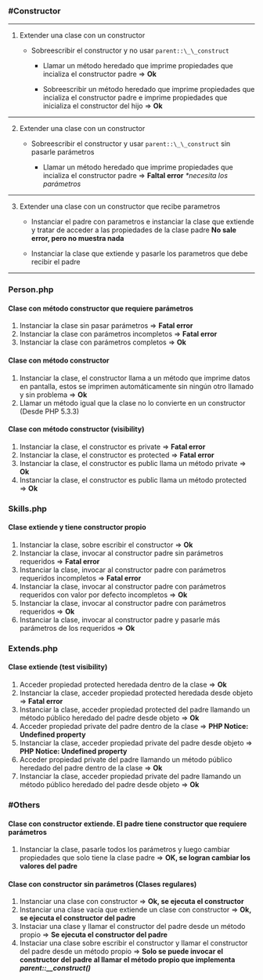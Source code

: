 ### \#Constructor

---

1. Extender una clase con un constructor

   - Sobreescribir el constructor y no usar `parent::\_\_construct`

     - Llamar un método heredado que imprime propiedades que incializa el constructor padre => **Ok**

     - Sobreescribir un método heredado que imprime propiedades que incializa el constructor padre e imprime propiedades que inicializa el constructor del hijo => **Ok**

---

2. Extender una clase con un constructor

   - Sobreescribir el constructor y usar `parent::\_\_construct` sin pasarle parámetros

     - Llamar un método heredado que imprime propiedades que incializa el constructor padre => **Faltal error** _\*necesita los parámetros_

---

3. Extender una clase con un constructor que recibe parametros

   - Instanciar el padre con parametros e instanciar la clase que extiende y tratar de acceder a las propiedades de la clase padre **No sale error, pero no muestra nada**

   - Instanciar la clase que extiende y pasarle los parametros que debe recibir el padre


------

### Person.php

#### Clase con método constructor que requiere parámetros
1. Instanciar la clase sin pasar parámetros => **Fatal error**
2. Instanciar la clase con parámetros incompletos => **Fatal error**
3. Instanciar la clase con parámetros completos => **Ok**

#### Clase con método constructor
1. Instanciar la clase, el constructor llama a un método que imprime datos en pantalla, estos se imprimen automáticamente sin ningún otro llamado y sin problema => **Ok**
2. Llamar un método igual que la clase no lo convierte en un constructor (Desde PHP 5.3.3)


#### Clase con método constructor (visibility)
1. Instanciar la clase, el constructor es private => **Fatal error**
2. Instanciar la clase, el constructor es protected => **Fatal error**
3. Instanciar la clase, el constructor es public llama un método private => **Ok**
4. Instanciar la clase, el constructor es public llama un método protected => **Ok**


### Skills.php

#### Clase extiende y tiene constructor propio
1. Instanciar la clase, sobre escribir el constructor => **Ok**
2. Instanciar la clase, invocar al constructor padre sin parámetros requeridos => **Fatal error**
3. Instanciar la clase, invocar al constructor padre con parámetros requeridos incompletos => **Fatal error**
4. Instanciar la clase, invocar al constructor padre con parámetros requeridos con valor por defecto incompletos => **Ok**
5. Instanciar la clase, invocar al constructor padre con parámetros requeridos => **Ok**
6. Instanciar la clase, invocar al constructor padre y pasarle más parámetros de los requeridos => **Ok**


### Extends.php

#### Clase extiende (test visibility)
1. Acceder propiedad protected heredada dentro de la clase => **Ok**
2. Instanciar la clase, acceder propiedad protected heredada desde objeto => **Fatal error**
3. Instanciar la clase, acceder propiedad protected del padre llamando un método público heredado del padre desde objeto => **Ok**
4. Acceder propiedad private del padre dentro de la clase => **PHP Notice: Undefined property**
5. Instanciar la clase, acceder propiedad private del padre desde objeto => **PHP Notice: Undefined property**
6. Acceder propiedad private del padre llamando un método público heredado del padre dentro de la clase => **Ok**
7. Instanciar la clase, acceder propiedad private del padre llamando un método público heredado del padre desde objeto => **Ok**


### \#Others

#### Clase con constructor extiende. El padre tiene constructor que requiere parámetros
1. Instanciar la clase, pasarle todos los parámetros y luego cambiar propiedades que solo tiene la clase padre => **OK, se logran cambiar los valores del padre**

#### Clase con constructor sin parámetros (Clases regulares)
1. Instanciar una clase con constructor => **Ok, se ejecuta el constructor**
2. Instanciar una clase vacía que extiende un clase con constructor => **Ok, se ejecuta el constructor del padre**
3. Instaciar una clase y llamar el constructor del padre desde un método propio => **Se ejecuta el constructor del padre**
4. Instaciar una clase sobre escribir el constructor y llamar el constructor del padre desde un método propio =>
**Solo se puede invocar el constructor del padre al llamar el método propio que implementa *parent::__construct()***







